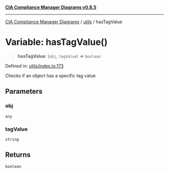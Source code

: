 [**CIA Compliance Manager Diagrams v0.8.5**](../../README.md)

***

[CIA Compliance Manager Diagrams](../../modules.md) / [utils](../README.md) / hasTagValue

# Variable: hasTagValue()

> **hasTagValue**: (`obj`, `tagValue`) => `boolean`

Defined in: [utils/index.ts:173](https://github.com/Hack23/cia-compliance-manager/blob/4f2006283e1cd56feb8daea1f810b2bc8c1b1d1b/src/utils/index.ts#L173)

Checks if an object has a specific tag value

## Parameters

### obj

`any`

### tagValue

`string`

## Returns

`boolean`
